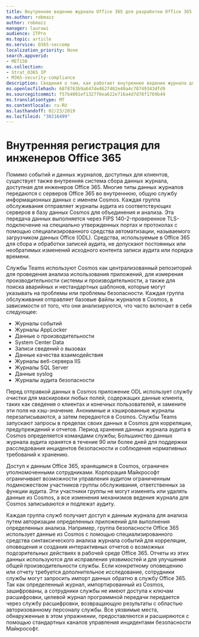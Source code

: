```yaml
---
title: Внутреннее ведение журнала Office 365 для разработки Office 365
ms.author: robmazz
author: robmazz
manager: laurawi
audience: ITPro
ms.topic: article
ms.service: O365-seccomp
localization_priority: None
search.appverid:
- MET150
ms.collection:
- Strat_O365_IP
- M365-security-compliance
description: Сведения о том, как работает внутреннее ведение журнала для инженеров отдела Office 365.
ms.openlocfilehash: 68f8763b9a647de462f402e40a4c78749343dfd9
ms.sourcegitcommit: f57b4001ef1327f0ea622e716a4d7d78f1769b49
ms.translationtype: MT
ms.contentlocale: ru-RU
ms.lasthandoff: 02/23/2019
ms.locfileid: "30216499"
---
```

# <a name="internal-logging-for-office-365-engineering"></a>Внутренняя регистрация для инженеров Office 365
Помимо событий и данных журналов, доступных для клиентов, существует также внутренняя система сбора данных журнала, доступная для инженеров Office 365. Многие типы данных журналов передаются с серверов Office 365 во внутреннюю, общую службу информационных данных с именем Cosmos. Каждая группа обслуживания отправляет журналы аудита из соответствующих серверов в базу данных Cosmos для объединения и анализа. Эта передача данных выполняется через FIPS 140-2-проверенное TLS-подключение на специально утвержденных портах и протоколах с помощью специализированного средства автоматизации, называемого загрузчиком данных Office (ODL). Средства, используемые в Office 365 для сбора и обработки записей аудита, не допускают постоянных или необратимых изменений исходного контента записи аудита или порядка времени.

Службы Teams используют Cosmos как централизованный репозиторий для проведения анализа использования приложений, для измерения производительности системы и производительности, а также для поиска аварийных и нестандартных шаблонов, которые могут указывать на проблемы или проблемы безопасности. Каждая группа обслуживания отправляет базовые файлы журналов в Cosmos, в зависимости от того, что они анализируются, что часто включает в себя следующее:
- Журналы событий
- Журналы AppLocker
- Данные о производительности
- System Center Data
- Записи сведений о вызовах
- Данные качества взаимодействия
- Журналы веб-сервера IIS
- Журналы SQL Server
- Данные syslog
- Журналы аудита безопасности

Перед отправкой данных в Cosmos приложение ODL использует службу очистки для маскировки любых полей, содержащих данные клиента, таких как сведения о клиентах и конечных пользователей, и замените эти поля на хэш-значение. Анонимные и хэшированные журналы перезаписываются, а затем передаются в Cosmos. Службы Teams запускают запросы в пределах своих данных в Cosmos для корреляции, предупреждений и отчетов. Период хранения данных журнала аудита в Cosmos определяется командами службы; Большинство данных журнала аудита хранятся в течение 90 или более дней для поддержки расследования инцидентов безопасности и соблюдения нормативных требований к хранению.

Доступ к данным Office 365, хранящимся в Cosmos, ограничен уполномоченными сотрудниками. Корпорация Майкрософт ограничивает возможности управления аудитом ограниченным подмножеством участников группы обслуживания, ответственных за функции аудита. Эти участники группы не могут изменять или удалять данные из Cosmos, а все изменения механизмов ведения журнала для Cosmos записываются и подлежат аудиту.

Каждая группа служб получает доступ к данным журнала для анализа путем авторизации определенных приложений для выполнения определенных анализа. Например, группа безопасности Office 365 использует данные из Cosmos с помощью специализированного средства синтаксического анализа журнала событий для корреляции, оповещения и создания интерактивных отчетов о возможных подозрительных действиях в рабочей среде Office 365. Отчеты из этих данных используются для исправления уязвимостей и для улучшения общей производительности службы. Если конкретному оповещению или отчету требуется дополнительное исследование, сотрудники службы могут запросить импорт данных обратно в службу Office 365. Так как определенный журнал, импортированный из Cosmos, зашифрованы, а сотрудники службы не имеют доступа к ключам расшифровки, целевой журнал программной передачи передается через службу расшифровки, возвращающую результаты с областью авторизованному персоналу службы. Все уязвимые места, обнаруженные в этом упражнении, предоставляются и расширяются с помощью стандартных каналов управления инцидентами безопасности Майкрософт.
